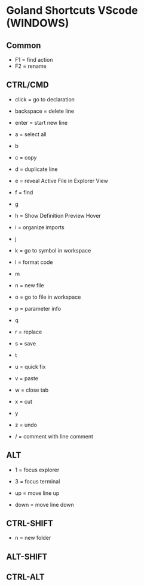 # Goland Shortcuts VScode (WINDOWS)

## Common

- F1 = find action
- F2 = rename

## CTRL/CMD

- click = go to declaration
- backspace = delete line
- enter = start new line

- a = select all
- b
- c = copy
- d = duplicate line
- e = reveal Active File in Explorer View
- f = find
- g 
- h = Show Definition Preview Hover
- i = organize imports
- j 
- k = go to symbol in workspace
- l = format code
- m
- n = new file
- o = go to file in workspace
- p = parameter info
- q 
- r = replace
- s = save
- t
- u = quick fix
- v = paste
- w = close tab
- x = cut
- y
- z = undo

- / = comment with line comment

## ALT

- 1 = focus explorer
- 3 = focus terminal

- up = move line up
- down = move line down

## CTRL-SHIFT

- n = new folder

## ALT-SHIFT

## CTRL-ALT

